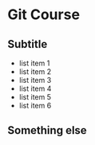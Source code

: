 # Git Course
## Subtitle
- list item 1
- list item 2
- list item 3
- list item 4
- list item 5
- list item 6

## Something else
